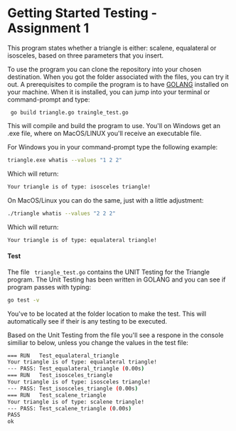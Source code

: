 # Getting Started Testing - Assignment 1

This program states whether a triangle is either: scalene, equalateral or isosceles, based on three parameters that you insert.

To use the program you can clone the repository into your chosen destination. When you got the folder associated with the files, you can try it out. A prerequisites to compile the program is to have [GOLANG](https://golang.org/dl/) installed on your machine. When it is installed, you can jump into your terminal or command-prompt and type: 

``` go build triangle.go traingle_test.go```

This will compile and build the program to use. You'll on Windows get an .exe file, where on MacOS/LINUX you'll receive an executable file.

For Windows you in your command-prompt type the following example:

```bash
triangle.exe whatis --values "1 2 2"
```

Which will return:

```bash
Your triangle is of type: isosceles triangle!
```

On MacOS/Linux you can do the same, just with a little adjustment:

```bash
./triangle whatis --values "2 2 2"
```

Which will return:

```bash
Your triangle is of type: equalateral triangle!
```



#### Test

The file  ``` triangle_test.go``` contains the UNIT Testing for the Triangle program. The Unit Testing has been written in GOLANG and you can see if program passes with typing:

```bash
go test -v
```

You've to be located at the folder location to make the test. This will automatically see if their is any testing to be executed. 

Based on the Unit Testing from the file you'll see a respone in the console similiar to below, unless you change the values in the test file:

```bash
=== RUN   Test_equalateral_triangle
Your triangle is of type: equalateral triangle!
--- PASS: Test_equalateral_triangle (0.00s)
=== RUN   Test_isosceles_triangle
Your triangle is of type: isosceles triangle!
--- PASS: Test_isosceles_triangle (0.00s)
=== RUN   Test_scalene_triangle
Your triangle is of type: scalene triangle!
--- PASS: Test_scalene_triangle (0.00s)
PASS
ok
```

